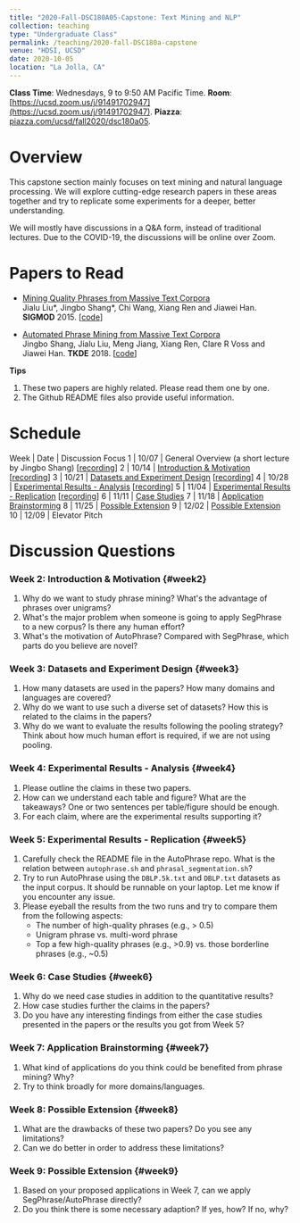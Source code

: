 ```yaml
---
title: "2020-Fall-DSC180A05-Capstone: Text Mining and NLP"
collection: teaching
type: "Undergraduate Class"
permalink: /teaching/2020-fall-DSC180a-capstone
venue: "HDSI, UCSD"
date: 2020-10-05
location: "La Jolla, CA"
---
```


**Class Time**: Wednesdays, 9 to 9:50 AM Pacific Time.  **Room**: [https://ucsd.zoom.us/j/91491702947](https://ucsd.zoom.us/j/91491702947).  **Piazza**: [piazza.com/ucsd/fall2020/dsc180a05](https://piazza.com/ucsd/fall2020/dsc180a05).

Overview
======

This capstone section mainly focuses on text mining and natural language processing. We will explore cutting-edge research papers in these areas together and try to replicate some experiments for a deeper, better understanding. 

We will mostly have discussions in a Q&A form, instead of traditional lectures. Due to the COVID-19, the discussions will be online over Zoom. 

Papers to Read
======

* [Mining Quality Phrases from Massive Text Corpora](https://www.dropbox.com/s/9mis5qt4d44iysp/%5BSIGMOD%2715%5DMining%20Quality%20Phrases%20from%20Massive%20Text%20Corpora.pdf?dl=1) <br/>
Jialu Liu\*, Jingbo Shang\*, Chi Wang, Xiang Ren and Jiawei Han. **SIGMOD** 2015. [[code](https://github.com/shangjingbo1226/SegPhrase)]

* [Automated Phrase Mining from Massive Text Corpora](https://www.dropbox.com/s/47urzwmmg5wp2us/%5BTKDE%2718%5DAutomated%20Phrase%20Mining%20from%20Massive%20Text%20Corpora.pdf?dl=1) <br/>
Jingbo Shang, Jialu Liu, Meng Jiang, Xiang Ren, Clare R Voss and Jiawei Han. **TKDE** 2018. [[code](https://github.com/shangjingbo1226/AutoPhrase)]

**Tips**
1. These two papers are highly related. Please read them one by one. 
2. The Github README files also provide useful information.


Schedule
======

Week | Date  | Discussion Focus
1    | 10/07 | General Overview (a short lecture by Jingbo Shang) [[recording](https://www.dropbox.com/sh/1vxupk6mm6mjfeg/AAAjj-LZhxv6t-qZ0iuzkWVTa?dl=0)]
2    | 10/14 | [Introduction & Motivation](#week2) [[recording](https://www.dropbox.com/sh/fcy4i2lo0m4aehf/AABZTWuFv0Hc8OBgGCda-pjda?dl=0)]
3    | 10/21 | [Datasets and Experiment Design](#week3) [[recording](https://www.dropbox.com/sh/pjep6vmngh8rd1m/AABOefhkHukl38qJW-U1uf4Qa?dl=0)]
4    | 10/28 | [Experimental Results - Analysis](#week4) [[recording](https://www.dropbox.com/sh/z241x77qolv2hs8/AACr6ps6Kx_CQOcw9AS9dyzYa?dl=0)]
5    | 11/04 | [Experimental Results - Replication](#week5) [[recording](https://www.dropbox.com/sh/mw7q175yjybyr32/AAAOJa3lec_gCM1QlND9ECXIa?dl=0)]
6    | 11/11 | [Case Studies](#week6)
7    | 11/18 | [Application Brainstorming](#week7)
8    | 11/25 | [Possible Extension](#week8)
9    | 12/02 | [Possible Extension](#week9)
10   | 12/09 | Elevator Pitch


Discussion Questions
======

### Week 2: Introduction & Motivation {#week2}

1. Why do we want to study phrase mining? What's the advantage of phrases over unigrams?
2. What's the major problem when someone is going to apply SegPhrase to a new corpus? Is there any human effort?
3. What's the motivation of AutoPhrase? Compared with SegPhrase, which parts do you believe are novel?

### Week 3: Datasets and Experiment Design {#week3}

1. How many datasets are used in the papers? How many domains and languages are covered?
2. Why do we want to use such a diverse set of datasets? How this is related to the claims in the papers?
3. Why do we want to evaluate the results following the pooling strategy? Think about how much human effort is required, if we are not using pooling.


### Week 4: Experimental Results - Analysis {#week4}

1. Please outline the claims in these two papers.
2. How can we understand each table and figure? What are the takeaways? One or two sentences per table/figure should be enough.
3. For each claim, where are the experimental results supporting it?


### Week 5: Experimental Results - Replication {#week5}

1. Carefully check the README file in the AutoPhrase repo. What is the relation between `autophrase.sh` and `phrasal_segmentation.sh`? 
2. Try to run AutoPhrase using the `DBLP.5k.txt` and `DBLP.txt` datasets as the input corpus. It should be runnable on your laptop. Let me know if you encounter any issue.
3. Please eyeball the results from the two runs and try to compare them from the following aspects:
   - The number of high-quality phrases (e.g., > 0.5)
   - Unigram phrase vs. multi-word phrase
   - Top a few high-quality phrases (e.g., >0.9) vs. those borderline phrases (e.g., ~0.5)

### Week 6: Case Studies {#week6}

1. Why do we need case studies in addition to the quantitative results?
2. How case studies further the claims in the papers?
3. Do you have any interesting findings from either the case studies presented in the papers or the results you got from Week 5?

### Week 7: Application Brainstorming {#week7}

1. What kind of applications do you think could be benefited from phrase mining? Why?
2. Try to think broadly for more domains/languages.


### Week 8: Possible Extension {#week8}

1. What are the drawbacks of these two papers? Do you see any limitations?
2. Can we do better in order to address these limitations?

### Week 9: Possible Extension {#week9}

1. Based on your proposed applications in Week 7, can we apply SegPhrase/AutoPhrase directly?
2. Do you think there is some necessary adaption? If yes, how? If no, why?


